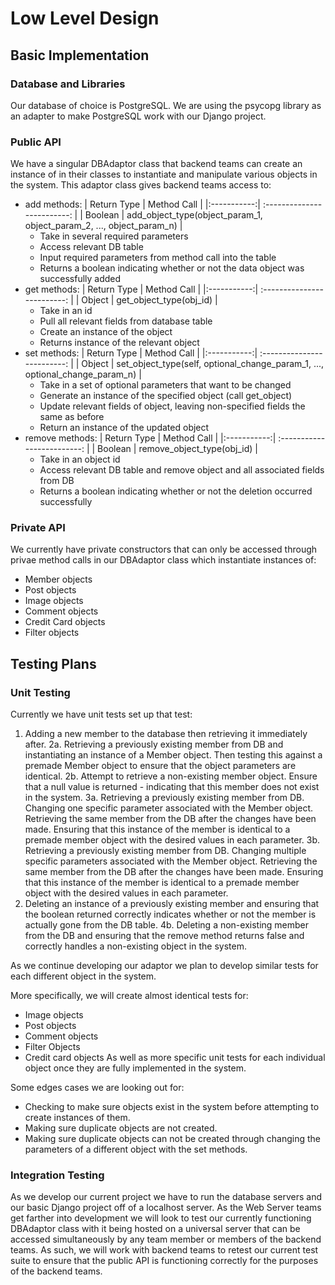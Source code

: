 # Low Level Design

## Basic Implementation

### Database and Libraries

Our database of choice is PostgreSQL. We are using the psycopg library as an adapter to make PostgreSQL work with our Django project. 

### Public API

We have a singular DBAdaptor class that backend teams can create an instance of in their classes to instantiate and manipulate various objects
in the system. This adaptor class gives backend teams access to:
   - add methods:
      | Return Type | Method Call |
      |:-----------:| :-------------------------: |
      | Boolean | add_object_type(object_param_1, object_param_2, ..., object_param_n) |
      - Take in several required parameters
      - Access relevant DB table
      - Input required parameters from method call into the table
      - Returns a boolean indicating whether or not the data object was successfully added
   - get methods:
      | Return Type | Method Call |
      |:-----------:| :-------------------------: |
      | Object | get_object_type(obj_id) |
      - Take in an id
      - Pull all relevant fields from database table
      - Create an instance of the object
      - Returns instance of the relevant object
   - set methods:
      | Return Type | Method Call |
      |:-----------:| :-------------------------: |
      | Object | set_object_type(self, optional_change_param_1, ..., optional_change_param_n) |
      - Take in a set of optional parameters that want to be changed
      - Generate an instance of the specified object (call get_object)
      - Update relevant fields of object, leaving non-specified fields the same as before
      - Return an instance of the updated object
   - remove methods:
      | Return Type | Method Call |
      |:-----------:| :-------------------------: |
      | Boolean | remove_object_type(obj_id) |
      - Take in an object id
      - Access relevant DB table and remove object and all associated fields from DB
      - Returns a boolean indicating whether or not the deletion occurred successfully

### Private API

We currently have private constructors that can only be accessed through privae method calls in our DBAdaptor class 
which instantiate instances of:
   - Member objects
   - Post objects
   - Image objects
   - Comment objects
   - Credit Card objects
   - Filter objects

## Testing Plans

### Unit Testing

Currently we have unit tests set up that test:
   1. Adding a new member to the database then retrieving it immediately after.
   2a. Retrieving a previously existing member from DB and instantiating an instance of a Member object.
      Then testing this against a premade Member object to ensure that the object parameters are identical.
   2b. Attempt to retrieve a non-existing member object.
       Ensure that a null value is returned - indicating that this member does not exist in the system. 
   3a. Retrieving a previously existing member from DB.
      Changing one specific parameter associated with the Member object.
      Retrieving the same member from the DB after the changes have been made.
      Ensuring that this instance of the member is identical to a premade member object with the desired values in each parameter.
   3b. Retrieving a previously existing member from DB.
      Changing multiple specific parameters associated with the Member object.
      Retrieving the same member from the DB after the changes have been made.
      Ensuring that this instance of the member is identical to a premade member object with the desired values in each parameter.
   4. Deleting an instance of a previously existing member and ensuring that the boolean returned correctly indicates whether or not
      the member is actually gone from the DB table.
   4b. Deleting a non-existing member from the DB and ensuring that the remove method returns false and correctly handles a non-existing
      object in the system. 
      
As we continue developing our adaptor we plan to develop similar tests for each different object in the system.

More specifically, we will create almost identical tests for:
   - Image objects
   - Post objects
   - Comment objects
   - Filter Objects
   - Credit card objects
As well as more specific unit tests for each individual object once they are fully implemented in the system. 

Some edges cases we are looking out for:
   - Checking to make sure objects exist in the system before attempting to create instances of them.
   - Making sure duplicate objects are not created.
   - Making sure duplicate objects can not be created through changing the parameters of a different object with the set methods.

### Integration Testing

As we develop our current project we have to run the database servers and our basic Django project off of a localhost server. As the 
Web Server teams get farther into development we will look to test our currently functioning DBAdaptor class with it being hosted on a 
universal server that can be accessed simultaneously by any team member or members of the backend teams. As such, we will work
with backend teams to retest our current test suite to ensure that the public API is functioning correctly for the purposes of the 
backend teams. 





